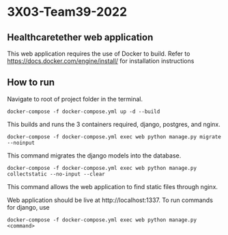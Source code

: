 # 3X03-Team39-2022
## Healthcaretether web application
This web application requires the use of Docker to build. Refer to https://docs.docker.com/engine/install/ for installation instructions
## How to run
Navigate to root of project folder in the terminal.
```
docker-compose -f docker-compose.yml up -d --build
```
This builds and runs the 3 containers required, django, postgres, and nginx.

```
docker-compose -f docker-compose.yml exec web python manage.py migrate --noinput
```
This command migrates the django models into the database.
```
docker-compose -f docker-compose.yml exec web python manage.py collectstatic --no-input --clear
```
This command allows the web application to find static files through nginx.

Web application should be live at http://localhost:1337. To run commands for django, use 
```
docker-compose -f docker-compose.yml exec web python manage.py <command>

